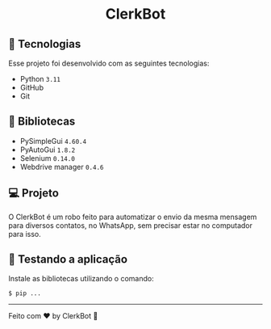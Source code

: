 <h1 align="center">
ClerkBot
</h1>

## 🚀 Tecnologias

Esse projeto foi desenvolvido com as seguintes tecnologias:

- Python   `3.11`
- GitHub
- Git

## 🔖 Bibliotecas

- PySimpleGui `4.60.4`
- PyAutoGui   `1.8.2`
- Selenium    `0.14.0`
- Webdrive manager  `0.4.6`
  

## 💻 Projeto

O ClerkBot é um robo feito para automatizar o envio da mesma mensagem para diversos contatos, no WhatsApp, sem precisar estar no computador para isso.

## :memo: Testando a aplicação

Instale as bibliotecas utilizando o comando:

```
$ pip ...
```

---

Feito com ♥ by ClerkBot :wave:

 
